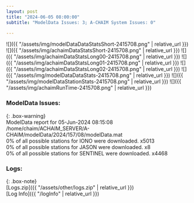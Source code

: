 ```yaml
---
layout: post
title: "2024-06-05 08:00:00"
subtitle: "ModelData Issues: 3; A-CHAIM System Issues: 0"

---
```


![]({{ "/assets/img/modelDataDataStatsShort-2415708.png" | relative_url }})
![]({{ "/assets/img/achaimDataStatsShort-2415708.png" | relative_url }})
![]({{ "/assets/img/achaimDataStatsLong00-2415708.png" | relative_url }})
![]({{ "/assets/img/achaimDataStatsLong01-2415708.png" | relative_url }})
![]({{ "/assets/img/achaimDataStatsLong02-2415708.png" | relative_url }})
![]({{ "/assets/img/modelDataDataStats-2415708.png" | relative_url }})
![]({{ "/assets/img/modelDataStationStats-2415708.png" | relative_url }})
![]({{ "/assets/img/achaimRunTime-2415708.png" | relative_url }})


### ModelData Issues:  
  
{: .box-warning}  
 ModelData report for 05-Jun-2024 08:15:08   
 /home/chaim/ACHAIM_SERVER/A-CHAIM/modelData/2024/157/08/modelData.mat   
 0% of all possible stations for IONO were downloaded. x5013   
 0% of all possible stations for JASON were downloaded. x8   
 0% of all possible stations for SENTINEL were downloaded. x4468   
  


### Logs:  
  
{: .box-note}  
[Logs.zip]({{ "/assets/other/logs.zip" | relative_url }})  
[Log Info]({{ "/logInfo" | relative_url }})  
